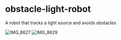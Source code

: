 # obstacle-light-robot
A robot that tracks a light source and avoids obstacles


![IMG_8627](https://github.com/armeono/obstacle-light-robot/assets/72741758/9b015471-33e0-4539-962f-4e4920e53212)
![IMG_8629](https://github.com/armeono/obstacle-light-robot/assets/72741758/3897b333-549a-4060-9ff0-f84d8e7e63c1)

